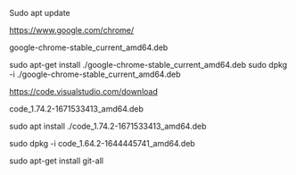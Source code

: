 

Sudo apt update

https://www.google.com/chrome/

google-chrome-stable_current_amd64.deb

sudo apt-get install ./google-chrome-stable_current_amd64.deb
sudo dpkg -i ./google-chrome-stable_current_amd64.deb


https://code.visualstudio.com/download

code_1.74.2-1671533413_amd64.deb


sudo apt install ./code_1.74.2-1671533413_amd64.deb

sudo dpkg -i code_1.64.2-1644445741_amd64.deb

sudo apt-get install git-all

